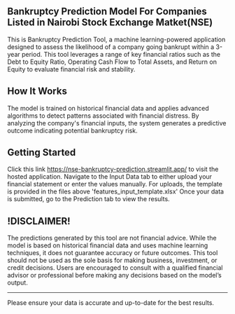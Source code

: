 ## **Bankruptcy Prediction Model For Companies Listed in Nairobi Stock Exchange Matket(NSE)**

This is Bankruptcy Prediction Tool, a machine learning-powered application designed to assess the likelihood of a company going bankrupt within a 3-year period. This tool leverages a range of key financial ratios such as the Debt to Equity Ratio, Operating Cash Flow to Total Assets, and Return on Equity to evaluate financial risk and stability.

## **How It Works**

The model is trained on historical financial data and applies advanced algorithms to detect patterns associated with financial distress.
By analyzing the company's financial inputs, the system generates a predictive outcome indicating potential bankruptcy risk.

## **Getting Started**
Click this link https://nse-bankruptcy-prediction.streamlit.app/ to visit the hosted application.
Navigate to the Input Data tab to either upload your financial statement or enter the values manually.
For uploads, the template is provided in the files above 'features_input_template.xlsx'
Once your data is submitted, go to the Prediction tab to view the results.

## **!DISCLAIMER!**
The predictions generated by this tool are not financial advice.
While the model is based on historical financial data and uses machine learning techniques, it does not guarantee accuracy or future outcomes.
This tool should not be used as the sole basis for making business, investment, or credit decisions.
Users are encouraged to consult with a qualified financial advisor or professional before making any decisions based on the model’s output.

---

Please ensure your data is accurate and up-to-date for the best results.